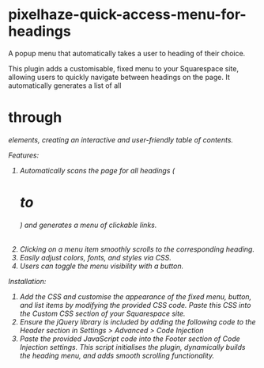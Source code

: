 # pixelhaze-quick-access-menu-for-headings
A popup menu that automatically takes a user to heading of their choice. 

This plugin adds a customisable, fixed menu to your Squarespace site, allowing users to quickly navigate between headings on the page. It automatically generates a list of all <h1> through <h6> elements, creating an interactive and user-friendly table of contents.

Features:
1. Automatically scans the page for all headings (<h1> to <h6>) and generates a menu of clickable links.
2. Clicking on a menu item smoothly scrolls to the corresponding heading.
3. Easily adjust colors, fonts, and styles via CSS.
4. Users can toggle the menu visibility with a button.

Installation:
1. Add the CSS and customise the appearance of the fixed menu, button, and list items by modifying the provided CSS code. Paste this CSS into the Custom CSS section of your Squarespace site.
2. Ensure the jQuery library is included by adding the following code to the Header section in Settings > Advanced > Code Injection
3. Paste the provided JavaScript code into the Footer section of Code Injection settings. This script initialises the plugin, dynamically builds the heading menu, and adds smooth scrolling functionality.
